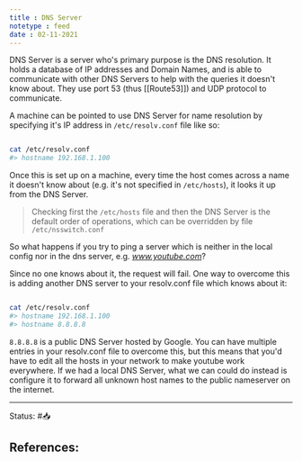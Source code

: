 ```yaml
---
title : DNS Server
notetype : feed
date : 02-11-2021
---
```


DNS Server is a server who's primary purpose is the DNS resolution. It holds a database of IP addresses and Domain Names, and is able to communicate with other DNS Servers to help with the queries it doesn't know about. They use port 53 (thus [[Route53]]) and UDP protocol to communicate.

A machine can be pointed to use DNS Server for name resolution by specifying it's IP address in `/etc/resolv.conf` file like so:

```bash

cat /etc/resolv.conf
#> hostname 192.168.1.100

```

Once this is set up on a machine, every time the host comes across a name it doesn't know about (e.g. it's not specified in `/etc/hosts`), it looks it up from the DNS Server.

> Checking first the `/etc/hosts` file and then the DNS Server is the default order of operations, which can be overridden by file `/etc/nsswitch.conf`

So what happens if you try to ping a server which is neither in the local config nor in the dns server, e.g. _www.youtube.com_?

Since no one knows about it, the request will fail. One way to overcome this is adding another DNS server to your resolv.conf file which knows about it:

```bash

cat /etc/resolv.conf 
#> hostname 192.168.1.100 
#> hostname 8.8.8.8

```

`8.8.8.8` is a public DNS Server hosted by Google. You can have multiple entries in your resolv.conf file to overcome this, but this means that you'd have to edit all the hosts in your network to make youtube work everywhere. If we had a local DNS Server, what we can could do instead is configure it to forward all unknown host names to the public nameserver on the internet.

-----

Status: #📥

References:
- 
